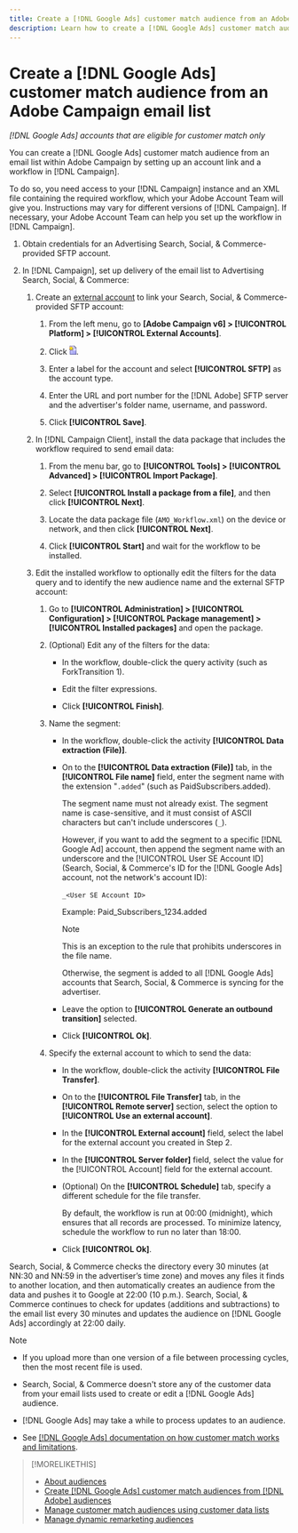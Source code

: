 ```yaml
---
title: Create a [!DNL Google Ads] customer match audience from an Adobe Campaign email list
description: Learn how to create a [!DNL Google Ads] customer match audience from an existing Adobe Campaign email list.
---
```

# Create a [!DNL Google Ads] customer match audience from an Adobe Campaign email list

*[!DNL Google Ads] accounts that are eligible for customer match only*

You can create a [!DNL Google Ads] customer match audience from an email list within Adobe Campaign by setting up an account link and a workflow in [!DNL Campaign].

To do so, you need access to your [!DNL Campaign] instance and an XML file containing the required workflow, which your Adobe Account Team will give you. Instructions may vary for different versions of [!DNL Campaign]. If necessary, your Adobe Account Team can help you set up the workflow in [!DNL Campaign].

1. Obtain credentials for an Advertising Search, Social, & Commerce-provided SFTP account.

1. In [!DNL Campaign], set up delivery of the email list to Advertising Search, Social, & Commerce:

   1. Create an [external account](https://experienceleague.adobe.com/docs/campaign-standard/using/administrating/application-settings/external-accounts.html) to link your Search, Social, & Commerce-provided SFTP account:

      1. From the left menu, go to **\[Adobe Campaign v6\] > [!UICONTROL Platform] > [!UICONTROL External Accounts]**.

      1. Click ![Create Account](/help/search-social-commerce/assets/campaign-create-account.png "Create Account").

      1. Enter a label for the account and select **[!UICONTROL SFTP]** as the account type.

      1. Enter the URL and port number for the [!DNL Adobe] SFTP server and the advertiser's folder name, username, and password.

      1. Click **[!UICONTROL Save]**.

   1. In [!DNL Campaign Client], install the data package that includes the workflow required to send email data:

      1. From the menu bar, go to **[!UICONTROL Tools] > [!UICONTROL Advanced] > [!UICONTROL Import Package]**.

      1. Select **[!UICONTROL Install a package from a file]**, and then click **[!UICONTROL Next]**.

      1. Locate the data package file (`AMO_Workflow.xml`) on the device or network, and then click **[!UICONTROL Next]**.

      1. Click **[!UICONTROL Start]** and wait for the workflow to be installed.

   1. Edit the installed workflow to optionally edit the filters for the data query and to identify the new audience name and the external SFTP account:

      1. Go to **[!UICONTROL Administration] > [!UICONTROL Configuration] > [!UICONTROL Package management] > [!UICONTROL Installed packages]** and open the package.

      1. (Optional) Edit any of the filters for the data:

         * In the workflow, double-click the query activity (such as ForkTransition 1).

         * Edit the filter expressions.

         * Click **[!UICONTROL Finish]**.

      1. Name the segment:

         * In the workflow, double-click the activity **[!UICONTROL Data extraction (File)]**.

         * On to the **[!UICONTROL Data extraction (File)]** tab, in the **[!UICONTROL File name]** field, enter the segment name with the extension "`.added`" (such as PaidSubscribers.added).

            The segment name must not already exist. The segment name is case-sensitive, and it must consist of ASCII characters but can't include underscores (`_`).

            However, if you want to add the segment to a specific [!DNL Google Ad] account, then append the segment name with an underscore and the [!UICONTROL User SE Account ID] (Search, Social, & Commerce's ID for the [!DNL Google Ads] account, not the network's account ID):

            `_<User SE Account ID>`

            Example: Paid_Subscribers_1234.added

            >[!NOTE]
            >
            >This is an exception to the rule that prohibits underscores in the file name.

            Otherwise, the segment is added to all [!DNL Google Ads] accounts that Search, Social, & Commerce is syncing for the advertiser.

         * Leave the option to **[!UICONTROL Generate an outbound transition]** selected.

         * Click **[!UICONTROL Ok]**.

      1. Specify the external account to which to send the data:

         * In the workflow, double-click the activity **[!UICONTROL File Transfer]**.

         * On to the **[!UICONTROL File Transfer]** tab, in the **[!UICONTROL Remote server]** section, select the option to **[!UICONTROL Use an external account]**.

         * In the **[!UICONTROL External account]** field, select the label for the external account you created in Step 2.

         * In the **[!UICONTROL Server folder]** field, select the value for the [!UICONTROL Account] field for the external account.

         * (Optional) On the **[!UICONTROL Schedule]** tab, specify a different schedule for the file transfer.

            By default, the workflow is run at 00:00 (midnight), which ensures that all records are processed. To minimize latency, schedule the workflow to run no later than 18:00.

         * Click **[!UICONTROL Ok]**.

Search, Social, & Commerce checks the directory every 30 minutes (at NN:30 and NN:59 in the advertiser’s time zone) and moves any files it finds to another location, and then automatically creates an audience from the data and pushes it to Google at 22:00 (10 p.m.). Search, Social, & Commerce continues to check for updates (additions and subtractions) to the email list every 30 minutes and updates the audience on [!DNL Google Ads] accordingly at 22:00 daily.

>[!NOTE]
>
>* If you upload more than one version of a file between processing cycles, then the most recent file is used.
>
>* Search, Social, & Commerce doesn't store any of the customer data from your email lists used to create or edit a [!DNL Google Ads] audience.
>
>* [!DNL Google Ads] may take a while to process updates to an audience.
>
>* See [[!DNL Google Ads] documentation on how customer match works and limitations](https://support.google.com/displayvideo/answer/9539301).

>[!MORELIKETHIS]
>
>* [About audiences](audience-about.md)
>* [Create [!DNL Google Ads] customer match audiences from [!DNL Adobe] audiences](google-audience-from-adobe-audience.md)
>* [Manage customer match audiences using customer data lists](audience-from-customer-data-list.md)
>* [Manage dynamic remarketing audiences](audience-dynamic-remarketing-manage.md)
